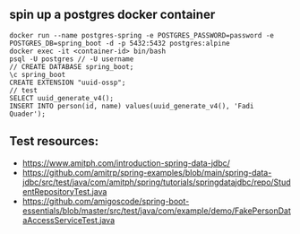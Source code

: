 ## spin up a postgres docker container 
```aidl
docker run --name postgres-spring -e POSTGRES_PASSWORD=password -e POSTGRES_DB=spring_boot -d -p 5432:5432 postgres:alpine
docker exec -it <container-id> bin/bash
psql -U postgres // -U username
// CREATE DATABASE spring_boot;
\c spring_boot
CREATE EXTENSION "uuid-ossp";
// test
SELECT uuid_generate_v4();
INSERT INTO person(id, name) values(uuid_generate_v4(), 'Fadi Quader');
```

## Test resources: 
* https://www.amitph.com/introduction-spring-data-jdbc/
* https://github.com/amitrp/spring-examples/blob/main/spring-data-jdbc/src/test/java/com/amitph/spring/tutorials/springdatajdbc/repo/StudentRepositoryTest.java
* https://github.com/amigoscode/spring-boot-essentials/blob/master/src/test/java/com/example/demo/FakePersonDataAccessServiceTest.java